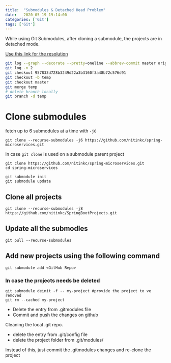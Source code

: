 ```yaml
---
title:  "Submodules & Detached Head Problem"
date:   2020-05-19 19:14:00
categories: ['Git']
tags: ['Git']
---
```


While using Git Submodules, after cloning a submodule, the projects are in detached
mode.

[Use this link for the resolution](https://github.com/nitinkc/git-submodule-demo/blob/master/README.md)

```sh
git log --graph --decorate --pretty=oneline --abbrev-commit master origin/master
git log -n 2
git checkout 957833d728b3249d22a3b3160f3a48b72c576d91
git checkout -b temp
git checkout master
git merge temp
# delete branch locally
git branch -d temp
```

# Clone submodules

fetch up  to 6 submodules at a time with `-j6`

```shell
git clone --recurse-submodules -j6 https://github.com/nitinkc/spring-microservices.git
```

In case `git clone` is used on a submodule parent project
```shell
git clone https://github.com/nitinkc/spring-microservices.git
cd spring-microservices

git submodule init
git submodule update 
```

## Clone all projects
```
git clone --recurse-submodules -j8 https://github.com/nitinkc/SpringBootProjects.git
```

## Update all the submodles
```
git pull --recurse-submodules
```

## Add new projects using the following command
```
git submodule add <GitHub Repo>
```

### In case the projects needs be deleted

```shell
git submodule deinit -f -- my-project #provide the project to ve removed
git rm --cached my-project                                        
```
* Delete the entry from .gitmodules file
* Commit and push the changes on github

Cleaning the local .git repo. 
* delete the entry from .git/config file
* delete the project folder from .git/modules/<git-project-name>

Instead of this, just commit the .gitmodules changes and re-clone the project
